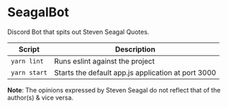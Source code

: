 # SeagalBot
Discord Bot that spits out Steven Seagal Quotes.

| Script       | Description
| ------------ | -----------
| `yarn lint`  | Runs eslint against the project
| `yarn start` | Starts the default app.js application at port 3000

**Note**: The opinions expressed by Steven Seagal do not reflect that of the author(s) & vice versa.
